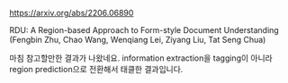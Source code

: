 https://arxiv.org/abs/2206.06890

RDU: A Region-based Approach to Form-style Document Understanding (Fengbin Zhu, Chao Wang, Wenqiang Lei, Ziyang Liu, Tat Seng Chua)

마침 참고할만한 결과가 나왔네요. information extraction을 tagging이 아니라 region prediction으로 전환해서 태클한 결과입니다.